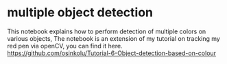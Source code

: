 # multiple object detection
 This notebook explains how to perform detection of multiple colors on various objects, The notebook is an extension of my tutorial on tracking my red pen via openCV, you can find it here. https://github.com/osinkolu/Tutorial-6-Object-detection-based-on-colour
